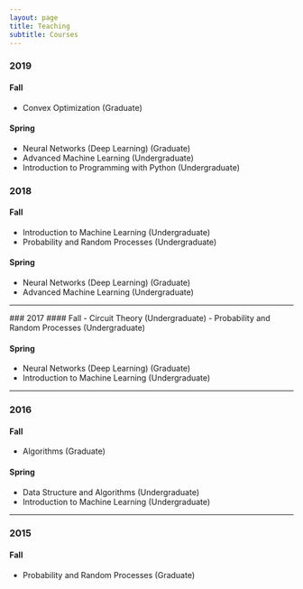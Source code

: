 ```yaml
---
layout: page
title: Teaching
subtitle: Courses
---
```


### 2019
#### Fall
- Convex Optimization (Graduate)

#### Spring
- Neural Networks (Deep Learning) (Graduate)
- Advanced Machine Learning (Undergraduate)
- Introduction to Programming with Python (Undergraduate)


### 2018 
#### Fall
- Introduction to Machine Learning (Undergraduate)
- Probability and Random Processes (Undergraduate)

#### Spring
- Neural Networks (Deep Learning) (Graduate)
- Advanced Machine Learning (Undergraduate)

<hr>
### 2017
#### Fall
- Circuit Theory (Undergraduate) 
- Probability and Random Processes (Undergraduate)

#### Spring
- Neural Networks (Deep Learning) (Graduate)
- Introduction to Machine Learning (Undergraduate)

<hr>

### 2016
#### Fall
- Algorithms (Graduate)

#### Spring
- Data Structure and Algorithms (Undergraduate)
- Introduction to Machine Learning (Undergraduate)

<hr>

### 2015
#### Fall
- Probability and Random Processes (Graduate)


